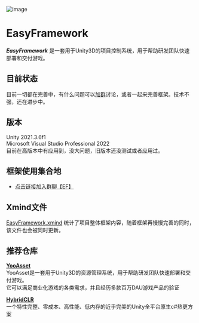 ![image](https://github.com/HiWenHao/EFramework/blob/master/View.png)

# EasyFramework
***EasyFramework*** 是一套用于Unity3D的项目控制系统，用于帮助研发团队快速部署和交付游戏。    

## 目前状态
目前一切都在完善中，有什么问题可以[加群](https://jq.qq.com/?_wv=1027&k=4GvMJd6w)讨论，或者一起来完善框架。技术不强，还在进步中。

## 版本   
Unity 2021.3.6f1   
Microsoft Visual Studio Professional 2022    
目前在高版本中有应用到，没大问题，旧版本还没测试或者应用过。   

## 框架使用集合地

- [点击链接加入群聊【EF】](https://jq.qq.com/?_wv=1027&k=4GvMJd6w)

## Xmind文件
[EasyFramework.xmind](https://github.com/HiWenHao/EFramework/blob/master/Assets/EasyFramework/Other/EF.xmind)
统计了项目整体框架内容，随着框架再慢慢完善的同时，该文件也会被同时更新。

## 推荐仓库

**[YooAsset](https://github.com/tuyoogame/YooAsset)**   
  YooAsset是一套用于Unity3D的资源管理系统，用于帮助研发团队快速部署和交付游戏。   
  它可以满足商业化游戏的各类需求，并且经历多款百万DAU游戏产品的验证   
   
**[HybridCLR](https://github.com/focus-creative-games/hybridclr)**   
    一个特性完整、零成本、高性能、低内存的近乎完美的Unity全平台原生c#热更方案   
